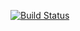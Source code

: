 [![Build Status](https://travis-ci.com/TatiFKNavarro/clean-react.svg?branch=master)](https://travis-ci.com/TatiFKNavarro/clean-react)